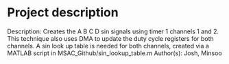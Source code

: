 # Project description
Description: Creates the A B C D sin signals using timer 1 channels 1 and 2. This technique also uses DMA to update the duty cycle registers for both channels. A sin look up table is needed for both channels, created via a MATLAB script in MSAC_Github/sin_lookup_table.m
Author(s): Josh, Minsoo
